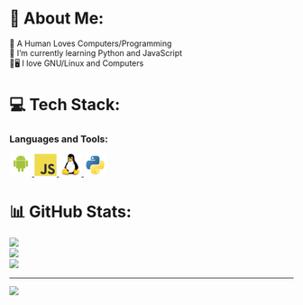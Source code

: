 # 💫 About Me:
🔭 A Human Loves Computers/Programming<br>🌱 I’m currently learning Python and JavaScript<br>🐧🖥️ I love GNU/Linux and Computers


# 💻 Tech Stack:

<h3 align="left">Languages and Tools:</h3>
<p align="left"> <a href="https://developer.android.com" target="_blank" rel="noreferrer"> <img src="https://raw.githubusercontent.com/devicons/devicon/master/icons/android/android-original-wordmark.svg" alt="android" width="40" height="40"/> </a> <a href="https://developer.mozilla.org/en-US/docs/Web/JavaScript" target="_blank" rel="noreferrer"> <img src="https://raw.githubusercontent.com/devicons/devicon/master/icons/javascript/javascript-original.svg" alt="javascript" width="40" height="40"/> </a> <a href="https://www.linux.org/" target="_blank" rel="noreferrer"> <img src="https://raw.githubusercontent.com/devicons/devicon/master/icons/linux/linux-original.svg" alt="linux" width="40" height="40"/> </a> <a href="https://www.python.org" target="_blank" rel="noreferrer"> <img src="https://raw.githubusercontent.com/devicons/devicon/master/icons/python/python-original.svg" alt="python" width="40" height="40"/> </a> </p>

# 📊 GitHub Stats:
![](https://github-readme-stats.vercel.app/api?username=b4tumr3is&theme=dark&hide_border=false&include_all_commits=false&count_private=false)<br/>
![](https://nirzak-streak-stats.vercel.app/?user=b4tumr3is&theme=dark&hide_border=false)<br/>
![](https://github-readme-stats.vercel.app/api/top-langs/?username=b4tumr3is&theme=dark&hide_border=false&include_all_commits=false&count_private=false&layout=compact)

---
[![](https://visitcount.itsvg.in/api?id=b4tumr3is&icon=2&color=0)](https://visitcount.itsvg.in)

